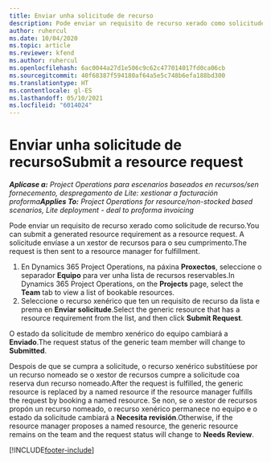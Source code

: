 ```yaml
---
title: Enviar unha solicitude de recurso
description: Pode enviar un requisito de recurso xerado como solicitude de recurso. A solicitude envíase a un xestor de recursos para o seu cumprimento.
author: ruhercul
ms.date: 10/04/2020
ms.topic: article
ms.reviewer: kfend
ms.author: ruhercul
ms.openlocfilehash: 6ac0044a27d1e506c9c62c477014017fd0ca06cb
ms.sourcegitcommit: 40f68387f594180af64a5e5c748b6efa188bd300
ms.translationtype: HT
ms.contentlocale: gl-ES
ms.lasthandoff: 05/10/2021
ms.locfileid: "6014024"
---
```

# <a name="submit-a-resource-request"></a><span data-ttu-id="59709-104">Enviar unha solicitude de recurso</span><span class="sxs-lookup"><span data-stu-id="59709-104">Submit a resource request</span></span>

<span data-ttu-id="59709-105">_**Aplícase a:** Project Operations para escenarios baseados en recursos/sen fornecemento, despregamento de Lite: xestionar a facturación proforma_</span><span class="sxs-lookup"><span data-stu-id="59709-105">_**Applies To:** Project Operations for resource/non-stocked based scenarios, Lite deployment - deal to proforma invoicing_</span></span>

<span data-ttu-id="59709-106">Pode enviar un requisito de recurso xerado como solicitude de recurso.</span><span class="sxs-lookup"><span data-stu-id="59709-106">You can submit a generated resource requirement as a resource request.</span></span> <span data-ttu-id="59709-107">A solicitude envíase a un xestor de recursos para o seu cumprimento.</span><span class="sxs-lookup"><span data-stu-id="59709-107">The request is then sent to a resource manager for fulfillment.</span></span>

1. <span data-ttu-id="59709-108">En Dynamics 365 Project Operations, na páxina **Proxectos**, seleccione o separador **Equipo** para ver unha lista de recursos reservables.</span><span class="sxs-lookup"><span data-stu-id="59709-108">In Dynamics 365 Project Operations, on the **Projects** page, select the **Team** tab to view a list of bookable resources.</span></span> 
2. <span data-ttu-id="59709-109">Seleccione o recurso xenérico que ten un requisito de recurso da lista e prema en **Enviar solicitude**.</span><span class="sxs-lookup"><span data-stu-id="59709-109">Select the generic resource that has a resource requirement from the list, and then click **Submit Request**.</span></span>

<span data-ttu-id="59709-110">O estado da solicitude de membro xenérico do equipo cambiará a **Enviado**.</span><span class="sxs-lookup"><span data-stu-id="59709-110">The request status of the generic team member will change to **Submitted**.</span></span>

<span data-ttu-id="59709-111">Despois de que se cumpra a solicitude, o recurso xenérico substitúese por un recurso nomeado se o xestor de recursos cumpre a solicitude coa reserva dun recurso nomeado.</span><span class="sxs-lookup"><span data-stu-id="59709-111">After the request is fulfilled, the generic resource is replaced by a named resource if the resource manager fulfills the request by booking a named resource.</span></span> <span data-ttu-id="59709-112">Se non, se o xestor de recursos propón un recurso nomeado, o recurso xenérico permanece no equipo e o estado da solicitude cambiará a **Necesita revisión**.</span><span class="sxs-lookup"><span data-stu-id="59709-112">Otherwise, if the resource manager proposes a named resource, the generic resource remains on the team and the request status will change to **Needs Review**.</span></span>


[!INCLUDE[footer-include](../includes/footer-banner.md)]
